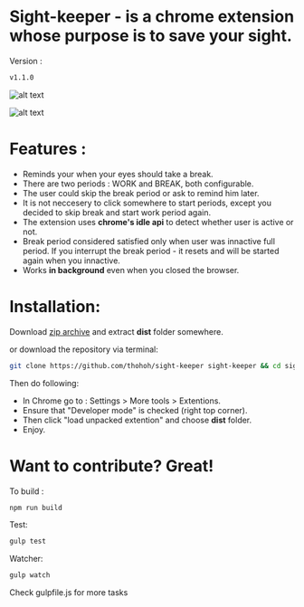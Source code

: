 # Sight-keeper - is a chrome extension whose purpose is to save your sight.
Version :
```bash
v1.1.0
```

![alt text](https://raw.githubusercontent.com/thohoh/sight-keeper/master/src/img/snapshots/popup.jpg "Screenshot")

![alt text](http://i.imgur.com/jW2a3Kj.png?1 "Screenshot")


# Features :
- Reminds your when your eyes should take a break.
- There are two periods : WORK and BREAK, both configurable.
- The user could skip the break period or ask to remind him later.
- It is not neccesery to click somewhere to start periods, except you decided to skip break and start work period again.
- The extension uses **chrome's idle api** to detect whether user is active or not.
- Break period considered satisfied only when user was innactive full period. If you interrupt the break period - it resets and will be started again when you innactive. 
- Works **in background** even when you closed the browser.

# Installation:

Download [zip archive](https://github.com/thohoh/sight-keeper/archive/master.zip "zip archive") and extract **dist** folder somewhere.

or download the repository via terminal:

```bash
git clone https://github.com/thohoh/sight-keeper sight-keeper && cd sight-keeper
```

Then do following:
- In Chrome go to : Settings > More tools > Extentions.
- Ensure that "Developer mode" is checked (right top corner).
- Then click "load unpacked extention" and choose **dist** folder.
- Enjoy.


# Want to contribute? Great!

To build :
```bash
npm run build
```
Test:
```bash
gulp test
```
Watcher:
```bash
gulp watch
```

 Check gulpfile.js for more tasks


